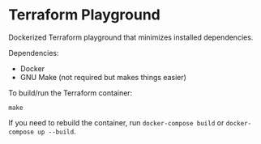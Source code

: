 # Terraform Playground

Dockerized Terraform playground that minimizes installed dependencies. 

Dependencies:
- Docker
- GNU Make (not required but makes things easier)

To build/run the Terraform container:

`make`

If you need to rebuild the container, run `docker-compose build` or `docker-compose up --build`.

